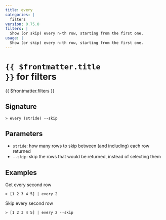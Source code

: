 ```yaml
---
title: every
categories: |
  filters
version: 0.75.0
filters: |
  Show (or skip) every n-th row, starting from the first one.
usage: |
  Show (or skip) every n-th row, starting from the first one.
---
```


# <code>{{ $frontmatter.title }}</code> for filters

<div class='command-title'>{{ $frontmatter.filters }}</div>

## Signature

```> every (stride) --skip```

## Parameters

 -  `stride`: how many rows to skip between (and including) each row returned
 -  `--skip`: skip the rows that would be returned, instead of selecting them

## Examples

Get every second row
```shell
> [1 2 3 4 5] | every 2
```

Skip every second row
```shell
> [1 2 3 4 5] | every 2 --skip
```
